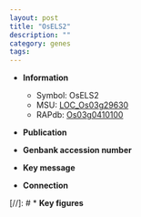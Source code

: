 ```yaml
---
layout: post
title: "OsELS2"
description: ""
category: genes
tags: 
---
```


* **Information**  
    + Symbol: OsELS2  
    + MSU: [LOC_Os03g29630](http://rice.uga.edu/cgi-bin/ORF_infopage.cgi?orf=LOC_Os03g29630)  
    + RAPdb: [Os03g0410100](http://rapdb.dna.affrc.go.jp/viewer/gbrowse_details/irgsp1?name=Os03g0410100)  

* **Publication**  

* **Genbank accession number**  

* **Key message**  

* **Connection**  

[//]: # * **Key figures**  


